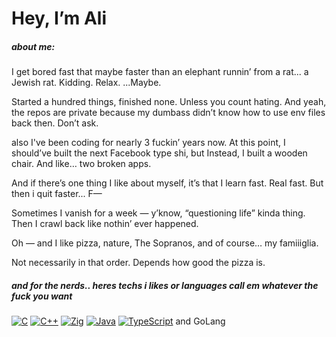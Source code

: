 # Hey, I’m Ali

##### about me:
I get bored fast that maybe faster than an elephant runnin’ from a rat... a Jewish rat. Kidding. Relax. ...Maybe.

Started a hundred things, finished none. Unless you count hating. And yeah, the repos are private because my dumbass didn’t know how to use env files back then. Don’t ask.

also I've been coding for nearly 3 fuckin’ years now. At this point, I should’ve built the next Facebook type shi, but Instead, I built a wooden chair. And like… two broken apps.

And if there’s one thing I like about myself, it’s that I learn fast. Real fast. But then i quit faster... F—

Sometimes I vanish for a week — y’know, “questioning life” kinda thing. Then I crawl back like nothin’ ever happened.

Oh — and I like pizza, nature, The Sopranos, and of course… my famiiiglia.

Not necessarily in that order. Depends how good the pizza is.


##### and for the nerds.. heres techs i likes or languages call em whatever the fuck you want 

[![C](https://img.shields.io/badge/C-00599C?logo=c&logoColor=white)](#)
[![C++](https://img.shields.io/badge/C++-%2300599C.svg?logo=c%2B%2B&logoColor=white)](#)
[![Zig](https://img.shields.io/badge/Zig-F7A41D?logo=zig&logoColor=fff)](#)
[![Java](https://img.shields.io/badge/Java-%23ED8B00.svg?logo=openjdk&logoColor=white)](#)
[![TypeScript](https://img.shields.io/badge/TypeScript-3178C6?logo=typescript&logoColor=fff)](#)
and GoLang
